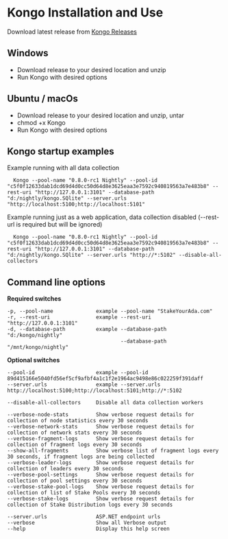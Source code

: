 # Kongo Installation and Use



Download latest release from [Kongo Releases](https://github.com/stakeyourada/Kongo/releases)

## Windows

  * Download release to your desired location and unzip
  * Run Kongo with desired options


## Ubuntu / macOs

  * Download release to your desired location and unzip, untar
  * chmod +x Kongo
  * Run Kongo with desired options

## Kongo startup examples

Example running with all data collection
```code
  Kongo --pool-name "0.8.0-rc1 Nightly" --pool-id "c5f0f12633dab1dcd69d4d0cc50d64d8e3625eaa3e7592c940819563a7e483b8" --rest-uri "http://127.0.0.1:3101" --database-path "d:/nightly/kongo.SQlite" --server.urls "http://localhost:5100;http://localhost:5101"
```

Example running just as a web application, data collection disabled (--rest-url is required but will be ignored)
```code
  Kongo --pool-name "0.8.0-rc1 Nightly" --pool-id "c5f0f12633dab1dcd69d4d0cc50d64d8e3625eaa3e7592c940819563a7e483b8" --rest-uri "http://127.0.0.1:3101" --database-path "d:/nightly/kongo.SQlite" --server.urls "http://*:5102" --disable-all-collectors
```


## Command line options

  **Required switches**
  
    -p, --pool-name              example --pool-name "StakeYourAda.com"
    -r, --rest-uri               example --rest-uri "http://127.0.0.1:3101"
    -d, --database-path          example --database-path "d:/kongo/nightly"
                                         --database-path "/mnt/kongo/nightly"
  
  **Optional switches**
  
    --pool-id                    example --pool-id 89d415166e5040fd56ef5cf9afbf4a1c1f2e1964ac9498e86c022259f391daff
    --server.urls                example --server.urls http://localhost:5100;http://localhost:5101;http://*:5102

    --disable-all-collectors     Disable all data collection workers
    
    --verbose-node-stats         Show verbose request details for collection of node statistics every 30 seconds
    --verbose-network-stats      Show verbose request details for collection of network stats every 30 seconds
    --verbose-fragment-logs      Show verbose request details for collection of fragment logs every 30 seconds
    --show-all-fragments         Show verbose list of fragment logs every 30 seconds, if fragment logs are being collected
    --verbose-leader-logs        Show verbose request details for collection of leaders every 30 seconds
    --verbose-pool-settings      Show verbose request details for collection of pool settings every 30 seconds
    --verbose-stake-pool-logs    Show verbose request details for collection of list of Stake Pools every 30 seconds
    --verbose-stake-logs         Show verbose request details for collection of Stake Distribution logs every 30 seconds
    
    --server.urls                ASP.NET endpoint urls
    --verbose                    Show all Verbose output
    --help                       Display this help screen
